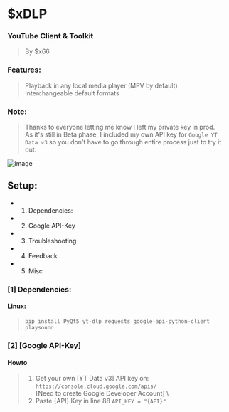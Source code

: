 # $xDLP
### YouTube Client & Toolkit
> By $x66

### Features:
> Playback in any local media player (MPV by default)\
> Interchangeable default formats

### Note:
> Thanks to everyone letting me know I left my private key in prod. \
> As it's still in Beta phase, I included my own API key for `Google YT Data v3` so you don't have to go through entire process just to try it out.
 
<img src="https://i.imgur.com/HT6zI3A.png" alt="image">

## Setup:
- 1. Dependencies:
- 2. Google API-Key
- 3. Troubleshooting
- 4. Feedback
- 5. Misc

### [1] Dependencies:
#### Linux:
> `pip install PyQt5 yt-dlp requests google-api-python-client playsound`

### [2] [Google API-Key]
#### Howto
> 1. Get your own [YT Data v3] API key on: \
 `https://console.cloud.google.com/apis/` \
  [Need to create Google Developer Account] \
> 2. Paste {API} Key in line 88 `API_KEY = "{API}"`
